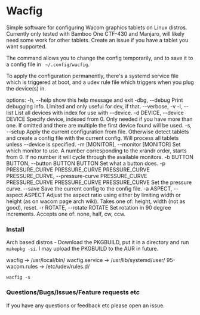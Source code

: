 # Wacfig

Simple software for configuring Wacom graphics tablets on Linux distros. Currently only tested with Bamboo One CTF-430 and Manjaro, will likely need some work for other tablets. Create an issue if you have a tablet you want supported.

The command allows you to change the config temporarily, and to save it to a config file in ` ~/.config/wacfig`.

To apply the configuration permanently, there's a systemd service file which is triggered at boot, and a udev rule file which triggers when you plug the device(s) in.



options:
  -h, --help            show this help message and exit
  -dbg, --debug         Print debugging info. Limited and only useful for dev, if that.
  --verbose, -v
  -l, --list            List all devices with index for use with --device.
  -d DEVICE, --device DEVICE
                        Specify device, indexed from 0. Only needed if you have more than one. If omitted and there are multiple the first device found will be used.
  -s, --setup           Apply the current configuration from file. Otherwise detect tablets and create a config file with the current config. Will process all tablets unless --device is specified.
  -m [MONITOR], --monitor [MONITOR]
                        Set which monitor to use. A number corresponding to the xrandr order, starts from 0. If no number it will cycle through the available monitors.
  -b BUTTON BUTTON, --button BUTTON BUTTON
                        Set what a button does.
  -p PRESSURE_CURVE PRESSURE_CURVE PRESSURE_CURVE PRESSURE_CURVE, --pressure-curve PRESSURE_CURVE PRESSURE_CURVE PRESSURE_CURVE PRESSURE_CURVE
                        Set the pressure curve.
  --save                Save the current config to the config file.
  -a ASPECT, --aspect ASPECT
                        Adjust the aspect ratio using either by limiting width or height (as on wacom page arch wiki). Takes one of: height, width (not as good), reset.
  -r ROTATE, --rotate ROTATE
                        Set rotation in 90 degree increments. Accepts one of: none, half, cw, ccw.


### Install

Arch based distros - Download the PKGBUILD, put it in a directory and run `makepkg -si`. I may upload the PKGBUILD to the AUR in future.


wacfig -> /usr/local/bin/
wacfig.service -> /usr/lib/systemd/user/
95-wacom.rules -> /etc/udev/rules.d/

`wacfig -s`


### Questions/Bugs/Issues/Feature requests etc
If you have any questions or feedback etc please open an issue.
